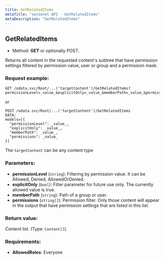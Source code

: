 ```yaml
---
title: GetRelatedItems
metaTitle: "sensenet API - GetRelatedItems"
metaDescription: "GetRelatedItems"
---
```


## GetRelatedItems
- Method: **GET** or optionally POST.

Returns all content in the requested content's subtree that have permission settings
 filtered by permission value, user or group and a permission mask.

### Request example:

```
GET /odata.svc/Root/...('targetContent')/GetRelatedItems?permissionLevel=_value_&explicitOnly=_value_&memberPath=_value_&permissions=_value_
```
or
```
POST /odata.svc/Root/...('targetContent')/GetRelatedItems
DATA:
models=[{
  "permissionLevel": _value_, 
  "explicitOnly": _value_, 
  "memberPath": _value_, 
  "permissions": _value_
}]
```
The `targetContent` can be any content type
### Parameters:
- **permissionLevel** (`string`): Filtering by permission value. It can be Allowed, Denied, AllowedOrDenied.
- **explicitOnly** (`bool`): Filter parameter for future use only. The currently allowed value is true.
- **memberPath** (`string`): Path of a group or user.
- **permissions** (`string[]`): Permission filter. Only those content will appear in the output that have permission settings that are listed in this list.

### Return value:
_Content_ list. (Type: `Content[]`).

### Requirements:
- **AllowedRoles**: Everyone

